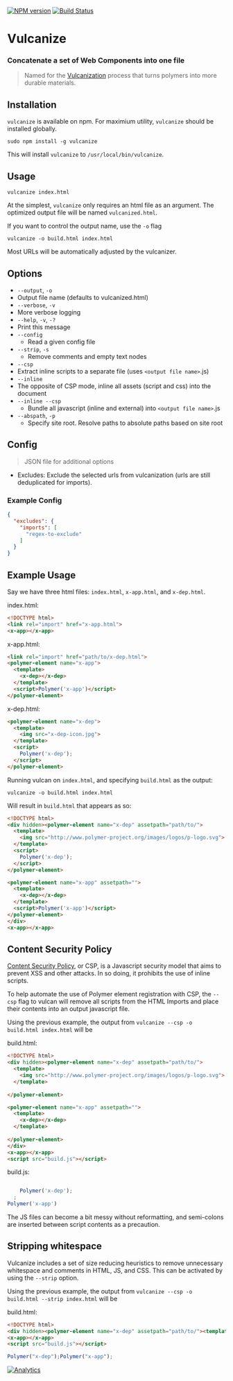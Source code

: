 [![NPM version](http://img.shields.io/npm/v/vulcanize.svg)](https://npmjs.org/package/vulcanize)
[![Build Status](http://img.shields.io/travis/Polymer/vulcanize.svg)](https://travis-ci.org/Polymer/vulcanize)

# Vulcanize

### Concatenate a set of Web Components into one file

>Named for the [Vulcanization](http://en.wikipedia.org/wiki/Vulcanization) process that turns polymers into more durable
materials.

## Installation

`vulcanize` is available on npm. For maximium utility, `vulcanize` should be installed globally.

    sudo npm install -g vulcanize

This will install `vulcanize` to `/usr/local/bin/vulcanize`.

## Usage

    vulcanize index.html

At the simplest, `vulcanize` only requires an html file as an argument. The optimized output file will be named
`vulcanized.html`.

If you want to control the output name, use the `-o` flag

    vulcanize -o build.html index.html

Most URLs will be automatically adjusted by the vulcanizer.


## Options

-  `--output`, `-o`
  - Output file name (defaults to vulcanized.html)
-  `--verbose`, `-v`
  - More verbose logging
-  `--help`, `-v`, `-?`
  - Print this message
- `--config`
  - Read a given config file
- `--strip`, `-s`
  - Remove comments and empty text nodes
-  `--csp`
  - Extract inline scripts to a separate file (uses `<output file name>`.js)
-  `--inline`
  - The opposite of CSP mode, inline all assets (script and css) into the document
- `--inline --csp`
  - Bundle all javascript (inline and external) into `<output file name>`.js
- `--abspath`, `-p`
  - Specify site root. Resolve paths to absolute paths based on site root

## Config
> JSON file for additional options

- Excludes: Exclude the selected urls from vulcanization (urls are still deduplicated for imports).

### Example Config
```json
{
  "excludes": {
    "imports": [
      "regex-to-exclude"
    ]
  }
}
```

## Example Usage

Say we have three html files: `index.html`, `x-app.html`, and `x-dep.html`.

index.html:

```html
<!DOCTYPE html>
<link rel="import" href="x-app.html">
<x-app></x-app>
```

x-app.html:

```html
<link rel="import" href="path/to/x-dep.html">
<polymer-element name="x-app">
  <template>
    <x-dep></x-dep>
  </template>
  <script>Polymer('x-app')</script>
</polymer-element>
```

x-dep.html:

```html
<polymer-element name="x-dep">
  <template>
    <img src="x-dep-icon.jpg">
  </template>
  <script>
    Polymer('x-dep');
  </script>
</polymer-element>
```

Running vulcan on `index.html`, and specifying `build.html` as the output:

    vulcanize -o build.html index.html

Will result in `build.html` that appears as so:

```html
<!DOCTYPE html>
<div hidden><polymer-element name="x-dep" assetpath="path/to/">
  <template>
    <img src="http://www.polymer-project.org/images/logos/p-logo.svg">
  </template>
  <script>
    Polymer('x-dep');
  </script>
</polymer-element>

<polymer-element name="x-app" assetpath="">
  <template>
    <x-dep></x-dep>
  </template>
  <script>Polymer('x-app')</script>
</polymer-element>
</div>
<x-app></x-app>
```

## Content Security Policy
[Content Security Policy](http://en.wikipedia.org/wiki/Content_Security_Policy), or CSP, is a Javascript security model
that aims to prevent XSS and other attacks. In so doing, it prohibits the use of inline scripts.

To help automate the use of Polymer element registration with CSP, the `--csp` flag to vulcan will remove all scripts
from the HTML Imports and place their contents into an output javascript file.

Using the previous example, the output from `vulcanize --csp -o build.html index.html` will be

build.html:
```html
<!DOCTYPE html>
<div hidden><polymer-element name="x-dep" assetpath="path/to/">
  <template>
    <img src="http://www.polymer-project.org/images/logos/p-logo.svg">
  </template>
  
</polymer-element>

<polymer-element name="x-app" assetpath="">
  <template>
    <x-dep></x-dep>
  </template>
  
</polymer-element>
</div>
<x-app></x-app>
<script src="build.js"></script>
```

build.js:
```js

    Polymer('x-dep');
  ;
Polymer('x-app')
```

The JS files can become a bit messy without reformatting, and semi-colons are inserted between script contents as a
precaution.

## Stripping whitespace

Vulcanize includes a set of size reducing heuristics to remove unnecessary whitespace and comments in HTML, JS, and CSS.
This can be activated by using the `--strip` option.

Using the previous example, the output from `vulcanize --csp -o build.html --strip index.html` will be

build.html:
```html
<!DOCTYPE html>
<div hidden><polymer-element name="x-dep" assetpath="path/to/"><template><img src="http://www.polymer-project.org/images/logos/p-logo.svg"></template></polymer-element><polymer-element name="x-app" assetpath=""><template><x-dep></x-dep></template></polymer-element></div>
<x-app></x-app>
<script src="build.js"></script>
```

```js
Polymer("x-dep");Polymer("x-app");
```

[![Analytics](https://ga-beacon.appspot.com/UA-39334307-2/Polymer/vulcanize/README)](https://github.com/igrigorik/ga-beacon)
